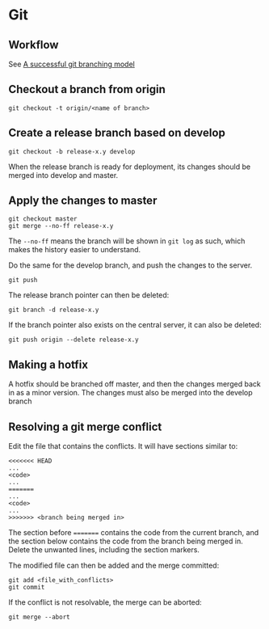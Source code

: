 # Git

## Workflow
See [A successful git branching model](https://nvie.com/posts/a-successful-git-branching-model/)

## Checkout a branch from origin
```
git checkout -t origin/<name of branch>
```

## Create a release branch based on develop
```
git checkout -b release-x.y develop
```
When the release branch is ready for deployment,
its changes should be merged into develop and
master.

## Apply the changes to master
```
git checkout master
git merge --no-ff release-x.y
```
The `--no-ff` means the branch will be shown in
`git log` as such, which makes the history easier
to understand.

Do the same for the develop branch, and push the
changes to the server.
```
git push
```

The release branch pointer can then be deleted:
```
git branch -d release-x.y
```

If the branch pointer also exists on the central
server, it can also be deleted:
```
git push origin --delete release-x.y
```

## Making a hotfix
A hotfix should be branched off master, and then
the changes merged back in as a minor version. The
changes must also be merged into the develop branch

## Resolving a git merge conflict
Edit the file that contains the conflicts. It will
have sections similar to:
```
<<<<<<< HEAD
...
<code>
...
=======
...
<code>
...
>>>>>>> <branch being merged in>
```
The section before `=======` contains the code
from the current branch, and the section below
contains the code from the branch being merged
in. Delete the unwanted lines, including the
section markers.

The modified file can then be added and the merge
committed:
```
git add <file_with_conflicts>
git commit
```

If the conflict is not resolvable, the merge can be
aborted:
```
git merge --abort
```
